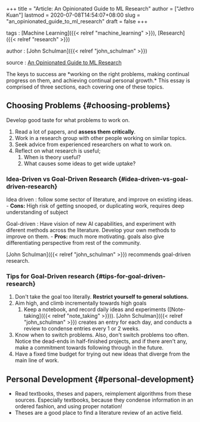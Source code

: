 +++
title = "Article: An Opinionated Guide to ML Research"
author = ["Jethro Kuan"]
lastmod = 2020-07-08T14:54:07+08:00
slug = "an_opinionated_guide_to_ml_research"
draft = false
+++

tags
: [Machine Learning]({{< relref "machine_learning" >}}), [Research]({{< relref "research" >}})

author
: [John Schulman]({{< relref "john_schulman" >}})

source
: [An Opinionated Guide to ML Research](http://joschu.net/blog/opinionated-guide-ml-research.html)

The keys to success are \*working on the right problems, making
continual progress on them, and achieving continual personal
growth.\* This essay is comprised of three sections, each covering
one of these topics.

## Choosing Problems {#choosing-problems}

Develop good taste for what problems to work on.

1.  Read a lot of papers, and **assess them critically**.
2.  Work in a research group with other people working on similar topics.
3.  Seek advice from experienced researchers on what to work on.
4.  Reflect on what research is useful;
    1.  When is theory useful?
    2.  What causes some ideas to get wide uptake?

### Idea-Driven vs Goal-Driven Research {#idea-driven-vs-goal-driven-research}

Idea driven
: follow some sector of literature, and improve on
existing ideas. - **Cons:** High risk of getting snooped, or duplicating work,
requires deep understanding of subject

Goal-driven
: Have vision of new AI capabilities, and experiment
with diferent methods across the literature. Develop your own
methods to improve on them. - **Pros:** much more motivating. goals also give differentiating
perspective from rest of the community.

[John Schulman]({{< relref "john_schulman" >}}) recommends goal-driven research.

### Tips for Goal-Driven research {#tips-for-goal-driven-research}

1.  Don't take the goal too literally. **Restrict yourself to general
    solutions.**
2.  Aim high, and climb incrementally towards high goals
    1.  Keep a notebook, and record daily ideas and experiments
        ([Note-taking]({{< relref "note_taking" >}})). [John Schulman]({{< relref "john_schulman" >}}) creates an entry for each day, and
        conducts a review to condense entries every 1 or 2 weeks.
3.  Know when to switch problems. Also, don't switch problems too
    often. Notice the dead-ends in half-finished projects, and if there
    aren't any, make a commitment towards following through in the
    future.
4.  Have a fixed time budget for trying out new ideas that diverge from
    the main line of work.

## Personal Development {#personal-development}

- Read textbooks, theses and papers, reimplement algorithms from these
  sources. Especially textbooks, because they condense information in
  an ordered fashion, and using proper notation!
- Theses are a good place to find a literature review of an active field.
